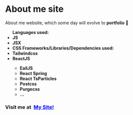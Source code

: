 # About me site
About me website, which some day will evolve to <b>portfolio<b> 🔨 <br>
<ul>
  <label>Languages used: </label>
  <li>JS</li>
  <li>JSX</li>
  <li>CSS</>
  <label>Frameworks/Libraries/Dependencies used: </label>
  <li>Tailwindcss</li>
  <li>ReactJS</li>
  <ul>
    <li>EailJS</li>
    <li>React Spring</li>
    <li>React TsParticles</li>
    <li>Postcss</li>
    <li>Purgecss</li>
    <li>...</li>
  </ul>
</ul>

### Visit me at <a style="padding: 3px 4px 3px 4px; color: blue; text-decorations: none; border: 1x solid black" href="http://klaudijus-cv.com/" target="_blank">My Site!</a>

